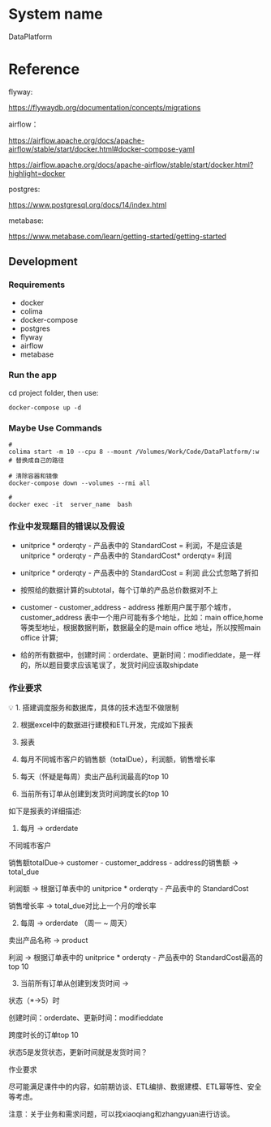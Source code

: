 # System name

DataPlatform

# Reference
flyway: 

https://flywaydb.org/documentation/concepts/migrations

airflow：

https://airflow.apache.org/docs/apache-airflow/stable/start/docker.html#docker-compose-yaml

https://airflow.apache.org/docs/apache-airflow/stable/start/docker.html?highlight=docker

postgres:

https://www.postgresql.org/docs/14/index.html

metabase:

https://www.metabase.com/learn/getting-started/getting-started

## Development

### Requirements

- docker
- colima
- docker-compose
- postgres
- flyway
- airflow
- metabase

### Run the app

cd project folder, then use:

```shell
docker-compose up -d
```

### Maybe Use Commands
```shell
#
colima start -m 10 --cpu 8 --mount /Volumes/Work/Code/DataPlatform/:w # 替换成自己的路径

# 清除容器和镜像
docker-compose down --volumes --rmi all

# 
docker exec -it  server_name  bash
```


### 作业中发现题目的错误以及假设
+ unitprice * orderqty - 产品表中的 StandardCost = 利润，不是应该是unitprice * orderqty - 产品表中的 StandardCost* orderqty= 利润

+ unitprice * orderqty - 产品表中的 StandardCost = 利润 此公式忽略了折扣

+ 按照给的数据计算的subtotal，每个订单的产品总价数据对不上

+ customer - customer_address - address 推断用户属于那个城市，customer_address 表中一个用户可能有多个地址，比如：main office,home等类型地址，根据数据判断，数据最全的是main office 地址，所以按照main office 计算;

+ 给的所有数据中，创建时间：orderdate、更新时间：modifieddate，是一样的，所以题目要求应该笔误了，发货时间应该取shipdate

### 作业要求
<aside>
💡 1. 搭建调度服务和数据库，具体的技术选型不做限制

2. 根据excel中的数据进行建模和ETL开发，完成如下报表

3. 报表

1. 每月不同城市客户的销售额（totalDue），利润额，销售增长率
2. 每天（怀疑是每周）卖出产品利润最高的top 10
3. 当前所有订单从创建到发货时间跨度长的top 10

如下是报表的详细描述:

1. 每月 -> orderdate

不同城市客户

销售额totalDue-> customer - customer_address - address的销售额 -> total_due

利润额 -> 根据订单表中的 unitprice * orderqty - 产品表中的 StandardCost

销售增长率 -> total_due对比上一个月的增长率

2. 每周 -> orderdate （周一 ~ 周天）

卖出产品名称 -> product

利润 -> 根据订单表中的 unitprice * orderqty - 产品表中的 StandardCost最高的top 10

3. 当前所有订单从创建到发货时间 ->

状态（*->5）时

创建时间：orderdate、更新时间：modifieddate

跨度时长的订单top 10

状态5是发货状态，更新时间就是发货时间？

作业要求

尽可能满足课件中的内容，如前期访谈、ETL编排、数据建模、ETL幂等性、安全等考虑。

注意：关于业务和需求问题，可以找xiaoqiang和zhangyuan进行访谈。

</aside>